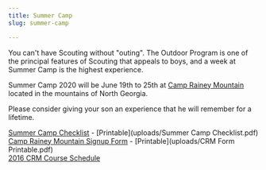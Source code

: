 ```yaml
---
title: Summer Camp
slug: summer-camp

---
```

You can't have Scouting without "outing". The Outdoor Program is one of the principal features of Scouting that appeals to boys, and a week at Summer Camp is the highest experience.

Summer Camp 2020 will be June 19th to 25th at [Camp Rainey Mountain](https://www.nega-bsa.org/crm/) located in the mountains of North Georgia.

Please consider giving your son an experience that he will remember for a lifetime.

[Summer Camp Checklist](camp-list.html) - [Printable](uploads/Summer Camp Checklist.pdf)  
[Camp Rainey Mountain Signup Form](https://www.cognitoforms.com/ScoutsAt307/CampRaineyMountainSignupForm) - [Printable](uploads/CRM Form Printable.pdf)  
[2016 CRM Course Schedule](uploads/CourseSchedule2016.pdf)